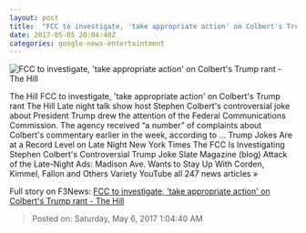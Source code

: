 ```yaml
---
layout: post
title:  "FCC to investigate, 'take appropriate action' on Colbert's Trump rant - The Hill"
date: 2017-05-05 20:04:40Z
categories: google-news-entertaintment
---
```


![FCC to investigate, 'take appropriate action' on Colbert's Trump rant - The Hill](http://thehill.com/sites/default/files/blogs/colbertstephen_0.png)

The Hill FCC to investigate, 'take appropriate action' on Colbert's Trump rant The Hill Late night talk show host Stephen Colbert's controversial joke about President Trump drew the attention of the Federal Communications Commission. The agency received “a number” of complaints about Colbert's commentary earlier in the week, according to ... Trump Jokes Are at a Record Level on Late Night New York Times The FCC Is Investigating Stephen Colbert's Controversial Trump Joke Slate Magazine (blog) Attack of the Late-Night Ads: Madison Ave. Wants to Stay Up With Corden, Kimmel, Fallon and Others Variety YouTube all 247 news articles »


Full story on F3News: [FCC to investigate, 'take appropriate action' on Colbert's Trump rant - The Hill](http://www.f3nws.com/n/ZdNd3D)

> Posted on: Saturday, May 6, 2017 1:04:40 AM

